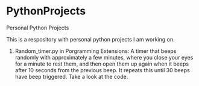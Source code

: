 # PythonProjects
Personal Python Projects

This is a respository with personal python projects I am working on.

1) Random_timer.py in Porgramming Extensions: A timer that beeps randomly with approximately a few minutes, where you close your eyes for a minute to rest them, and then open them up again when it beeps after 10 seconds from the previous beep. It repeats this until 30 beeps have beep triggered. Take a look at the code.
